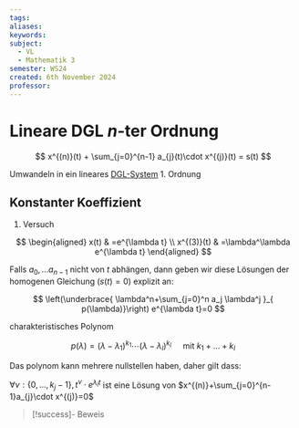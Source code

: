 ```yaml
---
tags: 
aliases: 
keywords: 
subject:
  - VL
  - Mathematik 3
semester: WS24
created: 6th November 2024
professor:
---
```

 
# Lineare DGL $n$-ter Ordnung

$$
x^{(n)}(t) + \sum_{j=0}^{n-1} a_{j}(t)\cdot x^{(j)}(t) = s(t)
$$

Umwandeln in ein lineares [DGL-System](DGL-System.md) 1. Ordnung


## Konstanter Koeffizient

1. Versuch

$$
\begin{aligned}
x(t) & =e^{\lambda t} \\
x^{(3)}(t) & =\lambda^\lambda e^{\lambda t}
\end{aligned}
$$

Falls $a_{0}, \dots a_{n-1}$ nicht von $t$ abhängen, dann geben wir diese Lösungen der homogenen Gleichung ($s(t)=0$) explizit an:


$$
\left(\underbrace{ \lambda^n+\sum_{j=0}^n a_j \lambda^j }_{ p(\lambda)}\right) e^{\lambda t}=0
$$


charakteristisches Polynom

$$
p(\lambda)=\left(\lambda-\lambda_1\right)^{k_1} \cdots\left(\lambda-\lambda_l\right)^{k_l} \quad \text{ mit } k_{1}+\dots + k_{l}
$$

Das polynom kann mehrere nullstellen haben, daher gilt dass:

$\forall\nu : {\{ 0,\dots,k_{j} - 1\}},\, t^{\nu}\cdot e^{\lambda_{i} t}$ ist eine Lösung von $x^{(n)}+\sum_{j=0}^{n-1}a_{j}\cdot x^{(j)}=0$

> [!success]- Beweis
> 
